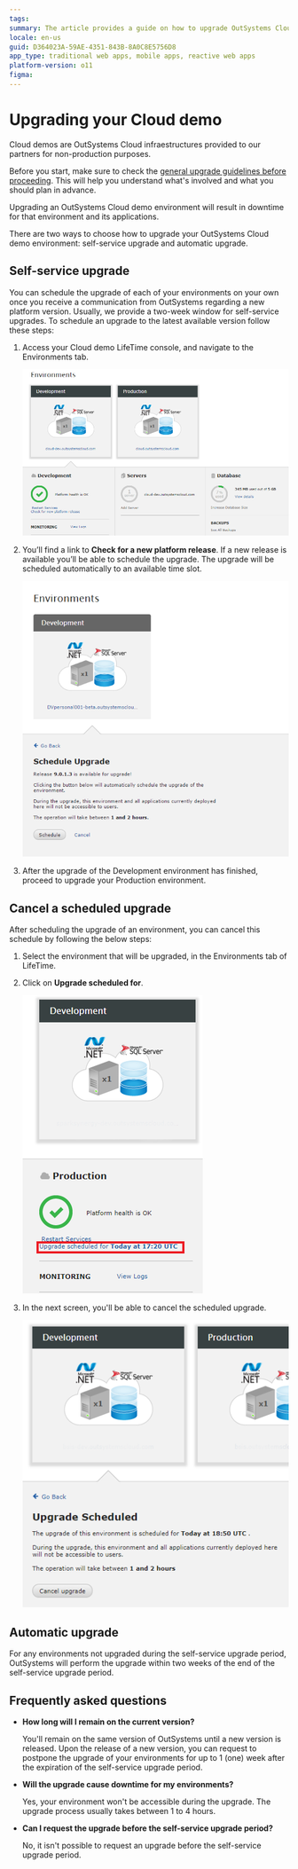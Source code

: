 ```yaml
---
tags:
summary: The article provides a guide on how to upgrade OutSystems Cloud demo environments, detailing self-service and automatic upgrade options, and addressing common concerns such as downtime and scheduling.
locale: en-us
guid: D364023A-59AE-4351-843B-8A0C8E5756D8
app_type: traditional web apps, mobile apps, reactive web apps
platform-version: o11
figma:
---
```

# Upgrading your Cloud demo

Cloud demos are OutSystems Cloud infraestructures provided to our partners for non-production purposes.

Before you start, make sure to check the [general upgrade guidelines before proceeding](https://success.outsystems.com/Support/Enterprise_Customers/Upgrading/01_Upgrade_OutSystems_Platform). This will help you understand what's involved and what you should plan in advance.

<div class="info" markdown="1">

Upgrading an OutSystems Cloud demo environment will result in downtime for that environment and its applications.

</div>

There are two ways to choose how to upgrade your OutSystems Cloud demo environment: self-service upgrade and automatic upgrade.

## Self-service upgrade

You can schedule the upgrade of each of your environments on your own once you receive a communication from OutSystems regarding a new platform version. Usually, we provide a two-week window for self-service upgrades. To schedule an upgrade to the latest available version follow these steps:

1. Access your Cloud demo LifeTime console, and navigate to the Environments tab.

    ![Screenshot of the LifeTime console Environments tab showing options for Development and Production environments.](images/upgrade-cloud-demo-1-lt.png "LifeTime Console Environments Tab")

1. You’ll find a link to **Check for a new platform release**. If a new release is available you’ll be able to schedule the upgrade. The upgrade will be scheduled automatically to an available time slot.

    ![Screenshot highlighting the 'Check for new platform release' link in the LifeTime console.](images/upgrade-cloud-demo-2-lt.png "Check for New Platform Release Link")

1. After the upgrade of the Development environment has finished, proceed to upgrade your Production environment.

## Cancel a scheduled upgrade

After scheduling the upgrade of an environment, you can cancel this schedule by following the below steps:

1. Select the environment that will be upgraded, in the Environments tab of LifeTime.
1. Click on **Upgrade scheduled for**.

    ![Screenshot showing the 'Upgrade scheduled for' notification within the LifeTime console's Environments tab.](images/upgrade-cloud-demo-3-lt.png "Scheduled Upgrade Notification")

1. In the next screen, you'll be able to cancel the scheduled upgrade.

    ![Screenshot of the option to cancel a scheduled upgrade in the LifeTime console.](images/upgrade-cloud-demo-4-lt.png "Cancel Scheduled Upgrade Option")

## Automatic upgrade

For any environments not upgraded during the self-service upgrade period, OutSystems will perform the upgrade within two weeks of the end of the self-service upgrade period.

## Frequently asked questions

* **How long will I remain on the current version?**

    You'll remain on the same version of OutSystems until a new version is released. Upon the release of a new version, you can request to postpone the upgrade of your environments for up to 1 (one) week after the expiration of the self-service upgrade period.

* **Will the upgrade cause downtime for my environments?**

    Yes, your environment won't be accessible during the upgrade. The upgrade process usually takes between 1 to 4 hours.

* **Can I request the upgrade before the self-service upgrade period?** 

    No, it isn't possible to request an upgrade before the self-service upgrade period.
